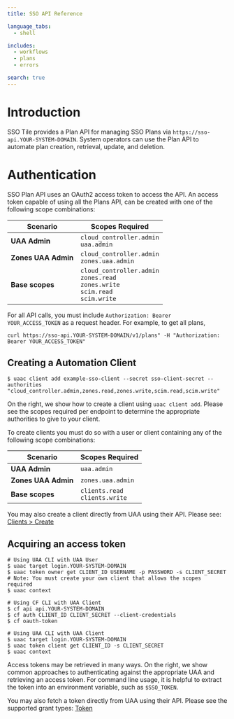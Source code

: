 ```yaml
---
title: SSO API Reference

language_tabs:
  - shell

includes:
  - workflows
  - plans
  - errors

search: true
---
```


# Introduction

SSO Tile provides a Plan API for managing SSO Plans via `https://sso-api.YOUR-SYSTEM-DOMAIN`.
System operators can use the Plan API to automate plan creation, retrieval, update, and deletion.

# Authentication

SSO Plan API uses an OAuth2 access token to access the API. An access token capable of using all the Plans API, can be created with one of the following scope combinations:

Scenario             | Scopes Required
-------------------- | -----
**UAA Admin**        | `cloud_controller.admin` <br> `uaa.admin`
**Zones UAA Admin**  | `cloud_controller.admin` <br> `zones.uaa.admin`
**Base scopes**      | `cloud_controller.admin` <br> `zones.read` <br> `zones.write` <br> `scim.read` <br> `scim.write`

For all API calls, you must include `Authorization: Bearer YOUR_ACCESS_TOKEN` as a request header. For example, to get all plans,

`curl https://sso-api.YOUR-SYSTEM-DOMAIN/v1/plans" -H "Authorization: Bearer YOUR_ACCESS_TOKEN"`

## Creating a Automation Client

```
$ uaac client add example-sso-client --secret sso-client-secret --authorities "cloud_controller.admin,zones.read,zones.write,scim.read,scim.write"
```

On the right, we show how to create a client using `uaac client add`. Please see the scopes required per endpoint to determine the appropriate authorities to give to your client.

To create clients you must do so with a user or client containing any of the following scope combinations:

Scenario             | Scopes Required
-------------------- | -----
**UAA Admin**        | `uaa.admin`
**Zones UAA Admin**  | `zones.uaa.admin`
**Base scopes**      | `clients.read` <br> `clients.write`


You may also create a client directly from UAA using their API. Please see: [Clients > Create](http://docs.cloudfoundry.org/api/uaa/)

## Acquiring an access token

```
# Using UAA CLI with UAA User
$ uaac target login.YOUR-SYSTEM-DOMAIN
$ uaac token owner get CLIENT_ID USERNAME -p PASSWORD -s CLIENT_SECRET
# Note: You must create your own client that allows the scopes required
$ uaac context
```

```
# Using CF CLI with UAA Client
$ cf api api.YOUR-SYSTEM-DOMAIN
$ cf auth CLIENT_ID CLIENT_SECRET --client-credentials
$ cf oauth-token
```

```
# Using UAA CLI with UAA Client
$ uaac target login.YOUR-SYSTEM-DOMAIN
$ uaac token client get CLIENT_ID -s CLIENT_SECRET
$ uaac context
```

Access tokens may be retrieved in many ways. On the right, we show common approaches to
authenticating against the appropriate UAA and retrieving an access token. For command line usage, it is helpful to extract the token into an environment variable, such as `$SSO_TOKEN`.

You may also fetch a token directly from UAA using their API. Please see the supported grant types: [Token](http://docs.cloudfoundry.org/api/uaa/)
